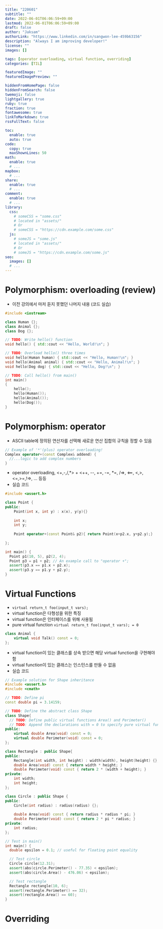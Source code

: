 ```yaml
---
title: "220601"
subtitle: ""
date: 2022-06-01T06:06:59+09:00
lastmod: 2022-06-01T06:06:59+09:00
draft: false
author: "Jaksam"
authorLink: "https://www.linkedin.com/in/sangwon-lee-459b63156"
description: "Always I am improving developer!"
license: ""
images: []

tags: [operator overloading, virtual function, overriding]
categories: [TIL]

featuredImage: ""
featuredImagePreview: ""

hiddenFromHomePage: false
hiddenFromSearch: false
twemoji: false
lightgallery: true
ruby: true
fraction: true
fontawesome: true
linkToMarkdown: true
rssFullText: false

toc:
  enable: true
  auto: true
code:
  copy: true
  maxShownLines: 50
math:
  enable: true
  # ...
mapbox:
  # ...
share:
  enable: true
  # ...
comment:
  enable: true
  # ...
library:
  css:
    # someCSS = "some.css"
    # located in "assets/"
    # Or
    # someCSS = "https://cdn.example.com/some.css"
  js:
    # someJS = "some.js"
    # located in "assets/"
    # Or
    # someJS = "https://cdn.example.com/some.js"
seo:
  images: []
  # ...
---
```


<!--more-->

# Polymorphism: overloading (review)
* 이전 강의에서 마저 듣지 못했던 나머지 내용 (코드 실습)
```cpp
#include <iostream>

class Human {};
class Animal {};
class Dog {};

// TODO: Write hello() function
void hello() { std::cout << "Hello, World!\n"; }

// TODO: Overload hello() three times
void hello(Human human) { std::cout << "Hello, Human!\n"; }
void hello(Animal animal) { std::cout << "Hello, Animal!\n"; }
void hello(Dog dog) { std::cout << "Hello, Dog!\n"; }

// TODO: Call hello() from main()
int main()
{
    hello();
    hello(Human());
    hello(Animal());
    hello(Dog());
}
```

# Polymorphism: operator
* ASCII table에 정의된 연산자를 선택해 새로운 연산 집합의 규칙을 정할 수 있음 
```cpp
// Example of '*'(plus) operator overloading!
Complex operator+(const Complex& addend) {
  //...logic to add complex numbers
}
```

* operator overloading, <+,-,/,*> + <++, --, +=, -=, *=, /=>, <==, <,>,<=,>=,!=>, ... 등등
* 실습 코드
```cpp
#include <assert.h>

class Point {
public:
    Point(int x, int y) : x(x), y(y){}
    
    int x;
    int y;
    
    Point operator+(const Point& p2){ return Point(x+p2.x, y+p2.y);}
    
};

int main() {
  Point p1(10, 5), p2(2, 4);
  Point p3 = p1 + p2; // An example call to "operator +";
  assert(p3.x == p1.x + p2.x);
  assert(p3.y == p1.y + p2.y);
}
```

# Virtual Functions
* `virtual return_t foo(input_t vars);`
* virtual function은 다형성을 위한 특징
* virtual function은 인터페이스를 위해 사용됨
* pure virtual function `virtual return_t foo(input_t vars); = 0`
```cpp
class Animal {
	virtual void Talk() const = 0;
};
```
* virtual function이 있는 클래스를 상속 받으면 해당 virtual function을 구현해야 함
* virtual function이 있는 클래스는 인스턴스를 만들 수 없음
* 실습 코드
```cpp
// Example solution for Shape inheritance
#include <assert.h>
#include <cmath>

// TODO: Define pi
const double pi = 3.14159;

// TODO: Define the abstract class Shape
class Shape{
  // TODO: Define public virtual functions Area() and Perimeter()
  // TODO: Append the declarations with = 0 to specify pure virtual functions
public:
    virtual double Area(void) const = 0;
    virtual double Perimeter(void) const = 0;
};

class Rectangle : public Shape{
public:
    Rectangle(int width, int height) : width(width), height(height) {};
    double Area(void) const { return width * height; }
    double Perimeter(void) const { return 2 * (width + height); }
private:
    int width;
    int height;    
};

class Circle : public Shape {
public:
    Circle(int radius) : radius(radius) {};
    
    double Area(void) const { return radius * radius * pi; }
    double Perimeter(void) const { return 2 * pi * radius; }
private:
    int radius;
};

// Test in main()
int main() {
  double epsilon = 0.1; // useful for floating point equality

  // Test circle
  Circle circle(12.31);
  assert(abs(circle.Perimeter() - 77.35) < epsilon);
  assert(abs(circle.Area() - 476.06) < epsilon);

  // Test rectangle
  Rectangle rectangle(10, 6);
  assert(rectangle.Perimeter() == 32);
  assert(rectangle.Area() == 60);
}
```

# Overriding

